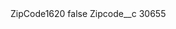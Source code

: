 <?xml version="1.0" encoding="UTF-8"?>
<CustomMetadata xmlns="http://soap.sforce.com/2006/04/metadata" xmlns:xsi="http://www.w3.org/2001/XMLSchema-instance" xmlns:xsd="http://www.w3.org/2001/XMLSchema">
    <label>ZipCode1620</label>
    <protected>false</protected>
    <values>
        <field>Zipcode__c</field>
        <value xsi:type="xsd:string">30655</value>
    </values>
</CustomMetadata>
